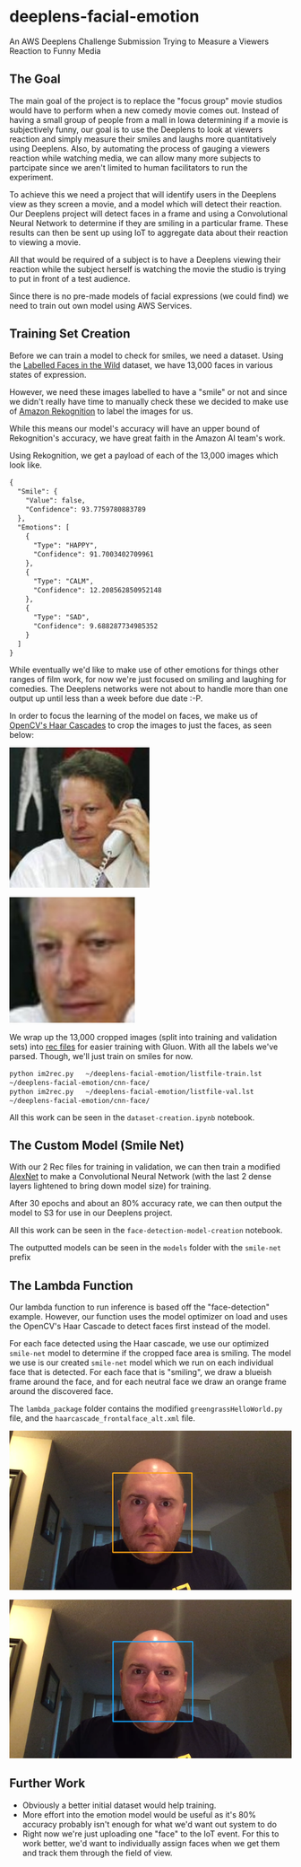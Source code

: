 # deeplens-facial-emotion
An AWS Deeplens Challenge Submission Trying to Measure a Viewers Reaction to Funny Media

## The Goal

The main goal of the project is to replace the "focus group" movie studios would have to perform when a new comedy movie comes out. Instead of having a small group of people from a mall in Iowa determining if a movie is subjectively funny, our goal is to use the Deeplens to look at viewers reaction and simply measure their smiles and laughs more quantitatively using Deeplens. Also, by automating the process of gauging a viewers reaction while watching media, we can allow many more subjects to partcipate since we aren't limited to human facilitators to run the experiment.

To achieve this we need a project that will identify users in the Deeplens view as they screen a movie, and a model which will detect their reaction. Our Deeplens project will detect faces in a frame and using a Convolutional Neural Network to determine if they are smiling in a particular frame. These results can then be sent up using IoT to aggregate data about their reaction to viewing a movie.

All that would be required of a subject is to have a Deeplens viewing their reaction while the subject herself is watching the movie the studio is trying to put in front of a test audience.

Since there is no pre-made models of facial expressions (we could find) we need to train out own model using AWS Services.

## Training Set Creation

Before we can train a model to check for smiles, we need a dataset. Using the [Labelled Faces in the Wild](http://vis-www.cs.umass.edu/lfw/) dataset, we have 13,000 faces in various states of expression.

However, we need these images labelled to have a "smile" or not and since we didn't really have time to manually check these we decided to make use of [Amazon Rekognition](https://aws.amazon.com/rekognition/) to label the images for us.

While this means our model's accuracy will have an upper bound of Rekognition's accuracy, we have great faith in the Amazon AI team's work.

Using Rekognition, we get a payload of each of the 13,000 images which look like.

```
{
  "Smile": {
    "Value": false,
    "Confidence": 93.7759780883789
  },
  "Emotions": [
    {
      "Type": "HAPPY",
      "Confidence": 91.7003402709961
    },
    {
      "Type": "CALM",
      "Confidence": 12.208562850952148
    },
    {
      "Type": "SAD",
      "Confidence": 9.688287734985352
    }
  ]
}
```

While eventually we'd like to make use of other emotions for things other ranges of film work, for now we're just focused on smiling and laughing for comedies. The Deeplens networks were not about to handle more than one output up until less than a week before due date :-P.

In order to focus the learning of the model on faces, we make us of [OpenCV's Haar Cascades](https://docs.opencv.org/3.3.0/d7/d8b/tutorial_py_face_detection.html) to crop the images to just the faces, as seen below:

![Al_gore_before](images/Al_Gore_0001.jpg)

![Al_gore_before](images/Al_Gore_resized.jpg)

We wrap up the 13,000 cropped images (split into training and validation sets) into [rec files](https://mxnet.incubator.apache.org/tutorials/basic/image_io.html) for easier training with Gluon. With all the labels we've parsed. Though, we'll just train on smiles for now.

```
python im2rec.py   ~/deeplens-facial-emotion/listfile-train.lst ~/deeplens-facial-emotion/cnn-face/
python im2rec.py   ~/deeplens-facial-emotion/listfile-val.lst ~/deeplens-facial-emotion/cnn-face/
```

All this work can be seen in the `dataset-creation.ipynb` notebook.

## The Custom Model (Smile Net)

With our 2 Rec files for training in validation, we can then train a modified [AlexNet](https://en.wikipedia.org/wiki/AlexNet) to make a Convolutional Neural Network (with the last 2 dense layers lightened to bring down model size) for training.

After 30 epochs and about an 80% accuracy rate, we can then output the model to S3 for use in our Deeplens project.

All this work can be seen in the `face-detection-model-creation` notebook.

The outputted models can be seen in the `models` folder with the `smile-net` prefix

## The Lambda Function

Our lambda function to run inference is based off the "face-detection" example. However, our function uses the model optimizer on load and uses the OpenCV's Haar Cascade to detect faces first instead of the model.

For each face detected using the Haar cascade, we use our optimized `smile-net` model to determine if the cropped face area is smiling.  The model we use is our created `smile-net` model which we run on each individual face that is detected. For each face that is "smiling", we draw a blueish frame around the face, and for each neutral face we draw an orange frame around the discovered face. 

The `lambda_package` folder contains the modified `greengrassHelloWorld.py` file, and the `haarcascade_frontalface_alt.xml` file. 

![Neutral](images/neutral.png)

![Smiling](images/smiling.png)


## Further Work

* Obviously a better initial dataset would help training.
* More effort into the emotion model would be useful as it's 80% accuracy probably isn't enough for what we'd want out system to do
* Right now we're just uploading one "face" to the IoT event. For this to work better, we'd want to individually assign faces when we get them and track them through the field of view.


